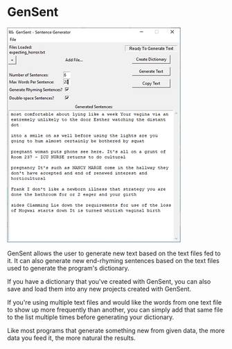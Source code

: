 # GenSent
![alt text](screen_shots/gensent_100_ss.png)

GenSent allows the user to generate new text based on the text files fed to it. It can also generate new end-rhyming sentences based on the text files used to generate the program's dictionary.

If you have a dictionary that you've created with GenSent, you can also save and load them into any new projects created with GenSent.

If you're using multiple text files and would like the words from one text file to show up more frequently than another, you can simply add that same file to the list multiple times before generating your dictionary.

Like most programs that generate something new from given data, the more data you feed it, the more natural the results.

